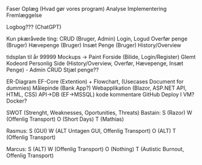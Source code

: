 Faser
	Oplæg (Hvad gør vores program)
	Analyse
	Implementering
	Fremlæggelse

Logbog??? (ChatGPT)

Kun pkæråvede ting:
	CRUD (Bruger, Admin) Login, Logud
	Overfør penge (Bruger)
	Hævepenge (Bruger)
	Insæt Penge (Bruger)
	History/Overview 



tidsplan til år 99999
Mockups -> Paint
Forside (Bilide, Login/Register)
Glemt Kodeord
Personlig Side (History/Overview, Overfør, Hævepenge, Insæt Penge) - Admin CRUD Stjæl penge??

ER-Diagram EF-Core (Extention) + Flowchart, (Usecases Document for dummies)
Målepinde (Bank App?)
	Webapplikation (Blazor, ASP.NET API, HTML, CSS)
	API->DB (EF->MSSQL)
	kode kommentare
	GitHub
    Deploy I VM? Docker?


SWOT (Strenght, Weaknesses, Oportunities, Threats)
Bastain: 
	S (Razor) 
	W (Offenlig Transport) 
	O (Short Days)
	T (Mathias) 

Rasmus: 
	S (GUI) 
	W (ALT Untagen GUI, Offenlig Transport) 
	O (ALT)
	T (Offenlig Transport)


Marcus: 
	S (ALT) 
	W (Offenlig Transport)
	O (Nothing)
	T (Autistic Burnout, Offenlig Transport)
